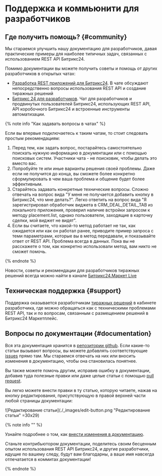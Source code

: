 # Поддержка и коммьюнити для разработчиков

## Где получить помощь? {#community}

Мы стараемся улучшить нашу документацию для разработчиков, давая практические примеры для наиболее типичных задач, связанных с использованием REST API Битрикс24.

Помимо документации вы можете получить советы и помощь от других разработчиков в открытых чатах:

- [Разработка REST приложений для Битрикс24](https://t.me/bitrix24apps). В чате обсуждают непосредственно вопросы использования REST API и создание тиражных решений
- [Битрикс 24 для разработчиков](https://t.me/bit24dev). Чат для разработчиков и продвинутых пользователей Битрикс24, использующих REST API, API коробочного Битрикс24 и встроенные инструменты автоматизации.

{% note info "Как задавать вопросы в чатах" %}

Если вы впервые подключаетесь к таким чатам, то стоит следовать простым рекомендациям:

1. Перед тем, как задать вопрос, постарайтесь самостоятельно поискать нужную информацию в документации или с помощью поисковых систем. Участники чата - не поисковик, чтобы делать это вместо вас.
2. Попробуйте те или иные варианты решения своей проблемы. Даже если не получится до конца, вы сможете более конкретно сформулировать в чем ваша проблема и общение будет более эффективным.
3. Старайтесь задавать конкретные технические вопросы. Сложно отвечать на вопрос вида "У меня не получается добавить кнопку в Битрикс24, что мне делать?". Легко ответить на вопрос вида "Я зарегистрировал обработчик виджета в CRM_DEAL_DETAIL_TAB из локального приложения, проверил наличие встройки запросом к методу placement.list, однако пользователи, заходящие в карточку сделки, мой виджет не видят".
4. Если вы считаете, что какой-то метод работает не так, как ожидается или как он работал ранее, приводите пример запроса с теми параметрами, которые вы в метод передавали, и показывайте ответ от REST API. Проблема всегда в данных. Пока вы не расскажете о том, как конкретно использовали метод, вам никто не сможет помочь.

{% endnote %}

Новости, советы и рекомендации для разработчиков тиражных решений всегда можно найти в канале  [Битрикс24.Маркет Live](https://t.me/b24marketlive)

## Техническая поддержка {#support}

Поддержка оказывается разработчикам [тиражных решений](./market/index.md) в кабинете разработчика, где можно обращаться как с техническими проблемами REST API, так и по вопросам, связанным с размещением решений в Битрикс24 Маркетплейс.

## Вопросы по документации {#documentation}

Вся эта документация хранится в [репозитории github](https://github.com/bitrix-tools/b24-rest-docs). Если какие-то статьи вызывают вопросы, вы можете добавлять соответствующие [issues](https://github.com/bitrix-tools/b24-rest-docs/issues) прямо там. Мы стараемся отвечать на них или вносить изменения в документацию, чтобы она становилась понятнее.

Вы также можете помочь другим, исправив ошибку в документации, добавив туда полезные правки или даже целые статьи с помощью [pull request](https://github.com/bitrix-tools/b24-rest-docs/pulls).

Вы легко можете внести правки в ту статью, которую читаете, нажав на кнопку редактирования, присутствующую в правой верхней части любой страницы документации:

![Редактирование статьи](./_images/edit-button.png "Редактирование статьи" =30x29)

{% note info "" %}

Узнайте подробнее о том, как [внести изменения в документацию](./change-article.md).

Станьте контрибьютором документации, поделитесь своим бесценным опытом использования REST API Битрикс24, и другие разработчики, идущие по вашему следу, будут вам благодарны, а ваше имя навсегда отпечатается в коммитах документации!


{% endnote %}